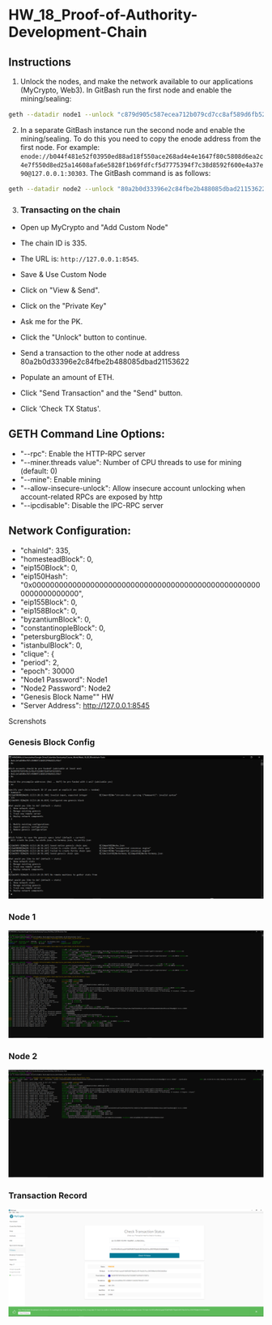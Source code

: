# HW_18_Proof-of-Authority-Development-Chain



## Instructions

1) Unlock the nodes, and make the network available to our applications (MyCrypto, Web3). In GitBash run the first node and enable the mining/sealing:

  ```bash
  geth --datadir node1 --unlock "c879d905c587ecea712b079cd7cc8af589d6fb52" --mine --rpc --allow-insecure-unlock
  ```



2. In a separate GitBash instance run the second node and enable the mining/sealing. To do this you need to copy the enode address from the first node. For example: `enode://b044f481e52f03950ed88ad18f550ace268ad4e4e1647f80c5808d6ea2c4e7f550d8ed25a14608afa6e5828f1b69fdfcf5d7775394f7c38d8592f600e4a37e90@127.0.0.1:30303`.  The GitBash command is as follows:

  ```bash
  geth --datadir node2 --unlock "80a2b0d33396e2c84fbe2b488085dbad21153622" --mine --port 30304 --bootnodes enode://NODE_ONE_ADDRESS@127.0.0.1:30303
  ```

3.  ### Transacting on the chain

* Open up MyCrypto and "Add Custom Node"

* The chain ID is 335.

* The URL is: `http://127.0.0.1:8545`.

* Save & Use Custom Node

* Click on "View & Send".

* Click on the "Private Key"

* Ask me for the PK. 

* Click the "Unlock" button to continue.

* Send a transaction to the other node at address 80a2b0d33396e2c84fbe2b488085dbad21153622

* Populate an amount of ETH. 

* Click "Send Transaction" and the "Send" button.

* Click 'Check TX Status'.



## GETH Command Line Options: 
* "--rpc":  Enable the HTTP-RPC server
* "--miner.threads value": Number of CPU threads to use for mining (default: 0)
*  "--mine": Enable mining
* "--allow-insecure-unlock": Allow insecure account unlocking when account-related RPCs are exposed by http
*  "--ipcdisable": Disable the IPC-RPC server

## Network Configuration: 

* "chainId": 335,
* "homesteadBlock": 0,
* "eip150Block": 0,
*  "eip150Hash": "0x0000000000000000000000000000000000000000000000000000000000000000",
*  "eip155Block": 0,
*  "eip158Block": 0,
*  "byzantiumBlock": 0,
*  "constantinopleBlock": 0,
*  "petersburgBlock": 0,
*  "istanbulBlock": 0,
*  "clique": {
*    "period": 2,
*    "epoch": 30000
* "Node1 Password": Node1
* "Node2 Password": Node2
* "Genesis Block Name"" HW
* "Server Address": http://127.0.0.1:8545

Screnshots
### Genesis Block Config
<p align="center">
<img src="Images/1.png">
</p>

### Node 1
<p align="center">
<img src="Images/3.png">
</p>

### Node 2
<p align="center">
<img src="Images/4.png">
</p>

### Transaction Record
<p align="center">
<img src="Images/2.png">
</p>